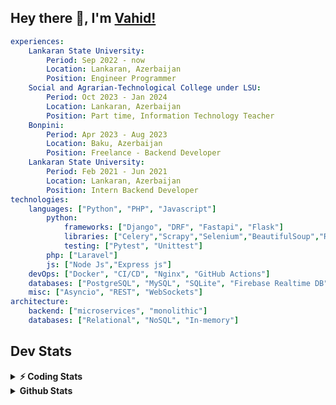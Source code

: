 
## Hey there 👋, I'm [Vahid!](https://github.com/vahidzhe/)

```yaml
experiences:
    Lankaran State University:
        Period: Sep 2022 - now
        Location: Lankaran, Azerbaijan
        Position: Engineer Programmer
    Social and Agrarian-Technological College under LSU:
        Period: Oct 2023 - Jan 2024
        Location: Lankaran, Azerbaijan
        Position: Part time, Information Technology Teacher
    Bonpini:
        Period: Apr 2023 - Aug 2023
        Location: Baku, Azerbaijan
        Position: Freelance - Backend Developer 
    Lankaran State University:
        Period: Feb 2021 - Jun 2021
        Location: Lankaran, Azerbaijan
        Position: Intern Backend Developer
technologies:
    languages: ["Python", "PHP", "Javascript"]
        python:
            frameworks: ["Django", "DRF", "Fastapi", "Flask"]
            libraries: ["Celery","Scrapy","Selenium","BeautifulSoup","Requests"]
            testing: ["Pytest", "Unittest"]
        php: ["Laravel"]
        js: ["Node Js","Express js"]
    devOps: ["Docker", "CI/CD", "Nginx", "GitHub Actions"]
    databases: ["PostgreSQL", "MySQL", "SQLite", "Firebase Realtime DB", "Redis", "RabbitMQ"]
    misc: ["Asyncio", "REST", "WebSockets"]
architecture: 
    backend: ["microservices", "monolithic"]
    databases: ["Relational", "NoSQL", "In-memory"]
```



## Dev Stats

<details>
  <summary><b>⚡ Coding Stats</b></summary>

<!--START_SECTION:waka-->
![Code Time](http://img.shields.io/badge/Code%20Time-186%20hrs%202%20mins-blue)

![Profile Views](http://img.shields.io/badge/Profile%20Views-0-blue)

**🐱 My GitHub Data** 

> 📦 ? Used in GitHub's Storage 
 > 
> 🏆 150 Contributions in the Year 2025
 > 
> 💼 Opted to Hire
 > 
> 📜 12 Public Repositories 
 > 
> 🔑 0 Private Repositories 
 > 
**I'm an Early 🐤** 

```text
🌞 Morning                1192 commits        ████░░░░░░░░░░░░░░░░░░░░░   14.46 % 
🌆 Daytime                4659 commits        ██████████████░░░░░░░░░░░   56.51 % 
🌃 Evening                1759 commits        █████░░░░░░░░░░░░░░░░░░░░   21.33 % 
🌙 Night                  635 commits         ██░░░░░░░░░░░░░░░░░░░░░░░   07.70 % 
```


📊 **This Week I Spent My Time On** 

```text
🕑︎ Time Zone: Asia/Baku

💬 Programming Languages: 
Python                   12 hrs 27 mins      ███████████████░░░░░░░░░░   61.49 % 
PHP                      6 hrs 7 mins        ████████░░░░░░░░░░░░░░░░░   30.24 % 
Makefile                 27 mins             █░░░░░░░░░░░░░░░░░░░░░░░░   02.26 % 
SQL                      21 mins             ░░░░░░░░░░░░░░░░░░░░░░░░░   01.79 % 
Text                     18 mins             ░░░░░░░░░░░░░░░░░░░░░░░░░   01.55 % 

🐱‍💻 Projects: 
fromfolio-backend-v2     10 hrs 20 mins      █████████████░░░░░░░░░░░░   51.08 % 
lsu-library-backend      6 hrs 29 mins       ████████░░░░░░░░░░░░░░░░░   32.04 % 
integrify                2 hrs 55 mins       ████░░░░░░░░░░░░░░░░░░░░░   14.48 % 
taxi-1635-backend        15 mins             ░░░░░░░░░░░░░░░░░░░░░░░░░   01.25 % 
idmanstat-backend-master 14 mins             ░░░░░░░░░░░░░░░░░░░░░░░░░   01.15 % 
```

**I Mostly Code in Python** 

```text
Python                   23 repos            ██████████░░░░░░░░░░░░░░░   40.35 % 
JavaScript               11 repos            █████░░░░░░░░░░░░░░░░░░░░   19.30 % 
PHP                      8 repos             ████░░░░░░░░░░░░░░░░░░░░░   14.04 % 
CSS                      6 repos             ███░░░░░░░░░░░░░░░░░░░░░░   10.53 % 
HTML                     4 repos             ██░░░░░░░░░░░░░░░░░░░░░░░   07.02 % 
```




 Last Updated on 24/02/2025 00:40:54 UTC
<!--END_SECTION:waka-->
</details>


<details>
  <summary><b> Github Stats</b></summary>

  <br />
  <img height="180em" src="https://github-readme-stats.vercel.app/api?username=vahidzhe&show_icons=true&hide_border=true&&count_private=true&include_all_commits=true&theme=dark" />
  <img height="180em" src="https://github-readme-stats.vercel.app/api/top-langs/?username=vahidzhe&exclude_repo=django_recaptcha_v3,django_blog_v1,django_smartedu_course,css_layout1,task-managment,bonpini_backend_codeigniter&show_icons=true&hide_border=true&layout=compact&theme=dark&langs_count=6"/>
</details>






